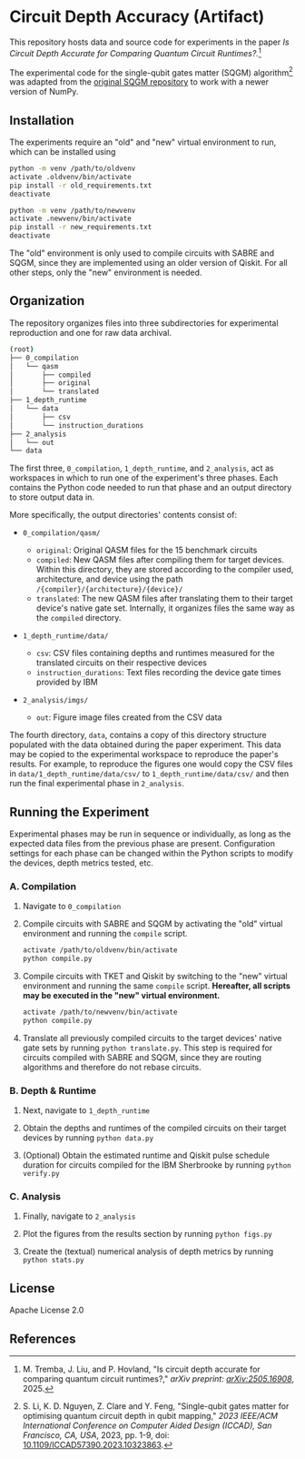# Circuit Depth Accuracy (Artifact)
<!-- TODO: Add bibliography information -->
This repository hosts data and source code for experiments in the paper *Is Circuit Depth Accurate for Comparing Quantum Circuit Runtimes?.*[^1]

<!--% TODO: Where should this acknowledgement go? -->
The experimental code for the single-qubit gates matter (SQGM) algorithm[^2] was adapted from the [original SQGM repository](https://github.com/ebony72/sqgm) to work with a newer version of NumPy.


## Installation

The experiments require an "old" and "new" virtual environment to run, which can be installed using

```sh
python -m venv /path/to/oldvenv
activate .oldvenv/bin/activate
pip install -r old_requirements.txt
deactivate

python -m venv /path/to/newvenv
activate .newvenv/bin/activate
pip install -r new_requirements.txt
deactivate
```

The "old" environment is only used to compile circuits with SABRE and SQGM, since they are implemented using an older version of Qiskit. For all other steps, only the "new" environment is needed.


## Organization

The repository organizes files into three subdirectories for experimental reproduction and one for raw data archival.

```sh
(root)
├── 0_compilation
│   └── qasm
│       ├── compiled
│       ├── original
│       └── translated
├── 1_depth_runtime
│   └── data
│       ├── csv
│       └── instruction_durations
├── 2_analysis
│   └── out
└── data
```

The first three, `0_compilation`, `1_depth_runtime`, and `2_analysis`, act as workspaces in which to run one of the experiment's three phases. Each contains the Python code needed to run that phase and an output directory to store output data in. 

More specifically, the output directories' contents consist of:

- `0_compilation/qasm/`
    - `original`: Original QASM files for the 15 benchmark circuits
    - `compiled`: New QASM files after compiling them for target devices. Within this directory, they are stored according to the compiler used, architecture, and device using the path `/{compiler}/{architecture}/{device}/`
    - `translated`: The new QASM files after translating them to their target device's native gate set. Internally, it organizes files the same way as the `compiled` directory.

- `1_depth_runtime/data/`
    - `csv`: CSV files containing depths and runtimes measured for the translated circuits on their respective devices
    - `instruction_durations`: Text files recording the device gate times provided by IBM

- `2_analysis/imgs/`
    - `out`: Figure image files created from the CSV data

The fourth directory, `data`, contains a copy of this directory structure populated with the data obtained during the paper experiment. This data may be copied to the experimental workspace to reproduce the paper's results. For example, to reproduce the figures one would copy the CSV files in `data/1_depth_runtime/data/csv/` to `1_depth_runtime/data/csv/` and then run the final experimental phase in `2_analysis`.


## Running the Experiment

Experimental phases may be run in sequence or individually, as long as the expected data files from the previous phase are present. Configuration settings for each phase can be changed within the Python scripts to modify the devices, depth metrics tested, etc.

### A. Compilation

1. Navigate to `0_compilation`

2. Compile circuits with SABRE and SQGM by activating the "old"  virtual environment and running the `compile` script.

    ```sh
    activate /path/to/oldvenv/bin/activate
    python compile.py
    ```

3. Compile circuits with TKET and Qiskit by switching to the "new" virtual environment and running the same `compile` script. **Hereafter, all scripts may be executed in the "new" virtual environment.**

    ```sh
    activate /path/to/newvenv/bin/activate
    python compile.py
    ```

4. Translate all previously compiled circuits to the target devices' native gate sets by running `python translate.py`. This step is required for circuits compiled with SABRE and SQGM, since they are routing algorithms and therefore do not rebase circuits.

### B. Depth & Runtime

1. Next, navigate to `1_depth_runtime`

2. Obtain the depths and runtimes of the compiled circuits on their target devices by running `python data.py`

3. (Optional) Obtain the estimated runtime and Qiskit pulse schedule duration for circuits compiled for the IBM Sherbrooke by running `python verify.py`

### C. Analysis

1. Finally, navigate to `2_analysis`

2. Plot the figures from the results section by running `python figs.py`

3. Create the (textual) numerical analysis of depth metrics by running `python stats.py`


## License

Apache License 2.0


## References
<!-- TODO: Add arXiv preprint link -->
[^1]: M. Tremba, J. Liu, and P. Hovland, "Is circuit depth accurate for comparing quantum circuit runtimes?," *arXiv preprint: [arXiv:2505.16908](https://doi.org/10.48550/arXiv.2505.16908)*, 2025.

[^2]: S. Li, K. D. Nguyen, Z. Clare and Y. Feng, "Single-qubit gates matter for optimising quantum circuit depth in qubit mapping," *2023 IEEE/ACM International Conference on Computer Aided Design (ICCAD), San Francisco, CA, USA*, 2023, pp. 1-9, doi: [10.1109/ICCAD57390.2023.10323863](https://doi.org/10.1109/ICCAD57390.2023.10323863).